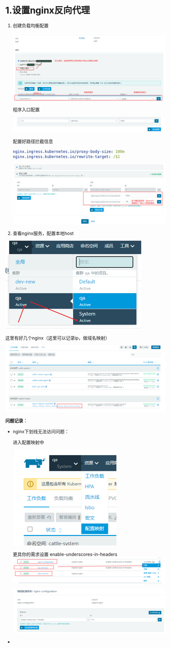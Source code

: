 # 1.设置nginx反向代理

1. 创建负载均衡配置

   ![image-20210602144353260](3.rancher常用设置图片/image-20210602144353260.png)

   程序入口配置

   ![image-20210602144421479](3.rancher常用设置图片/image-20210602144421479.png)

   配置好路径拦截信息

   ```yaml
   nginx.ingress.kubernetes.io/proxy-body-size: 100m
   nginx.ingress.kubernetes.io/rewrite-target: /$1
   ```

   ![image-20210602144554480](3.rancher常用设置图片/image-20210602144554480.png)

   

2. 查看nginx服务，配置本地host

![image-20210602144755831](3.rancher常用设置图片/image-20210602144755831.png)

这里有好几个nginx（这里可以记录ip，做域名映射）

![image-20210602144906640](3.rancher常用设置图片/image-20210602144906640.png)



**问题记录**：

* nginx下划线无法访问问题：

  进入配置映射中

  ![image-20210602144945795](3.rancher常用设置图片/image-20210602144945795.png)

  更具你的需求设置 enable-underscores-in-headers![image-20210602145134784](3.rancher常用设置图片/image-20210602145134784.png)

  ![image-20210602145114599](3.rancher常用设置图片/image-20210602145114599.png)

* 

